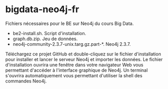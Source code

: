 # bigdata-neo4j-fr
Fichiers nécessaires pour le BE sur Neo4j du cours Big Data.

* be2-install.sh. Script d'installation.
* graph.db.zip. Jeu de données.
* neo4j-community-2.3.7-unix.targ.gz.part-\*. Neo4j 2.3.7.

Téléchargez ce projet GitHub et double-cliquez sur le fichier d'installation pour 
installer et lancer le serveur Neo4j et importer les données.
Le fichier d'installation ouvrira une fenêtre dans votre navigateur Web vous permettant 
d'accéder à l'interface graphique de Neo4j. 
Un terminal s'ouvrira automatiquement vous permettant d'utiliser la shell des commandes 
Neo4j.
